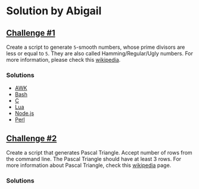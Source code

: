 # Solution by Abigail

## [Challenge #1](https://perlweeklychallenge.org/blog/perl-weekly-challenge-003/#challenge-1)
Create a script to generate `5`-smooth numbers, whose prime divisors
are less or equal to `5`. They are also called Hamming/Regular/Ugly
numbers. For more information, please check this
[wikipedia](https://en.wikipedia.org/wiki/Regular_number).


### Solutions
* [AWK](awk/ch-1.awk)
* [Bash](bash/ch-1.sh)
* [C](c/ch-1.c)
* [Lua](lua/lua-1.lua)
* [Node.js](node/ch-1.js)
* [Perl](perl/ch-1.pl)


## [Challenge #2](https://perlweeklychallenge.org/blog/perl-weekly-challenge-003/#challenge-2)
Create a script that generates Pascal Triangle. Accept number of
rows from the command line. The Pascal Triangle should have at least
3 rows. For more information about Pascal Triangle, check this
[wikipedia](https://en.wikipedia.org/wiki/Pascal%27s_triangle) page.

### Solutions
